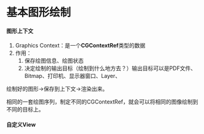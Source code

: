 # 基本图形绘制







#### 图形上下文

1. Graphics Context：是一个**CGContextRef**类型的数据
2. 作用：
   1. 保存绘图信息、绘图状态
   2. 决定绘制的输出目标（绘制到什么地方去？）输出目标可以是PDF文件、Bitmap、打印机、显示器窗口、Layer、

绘制好的图形-&gt;保存到上下文-&gt;渲染出来。

相同的一套绘图序列，制定不同的CGContextRef，就会可以将相同的图像绘制到不同的目标上。





#### 自定义View





